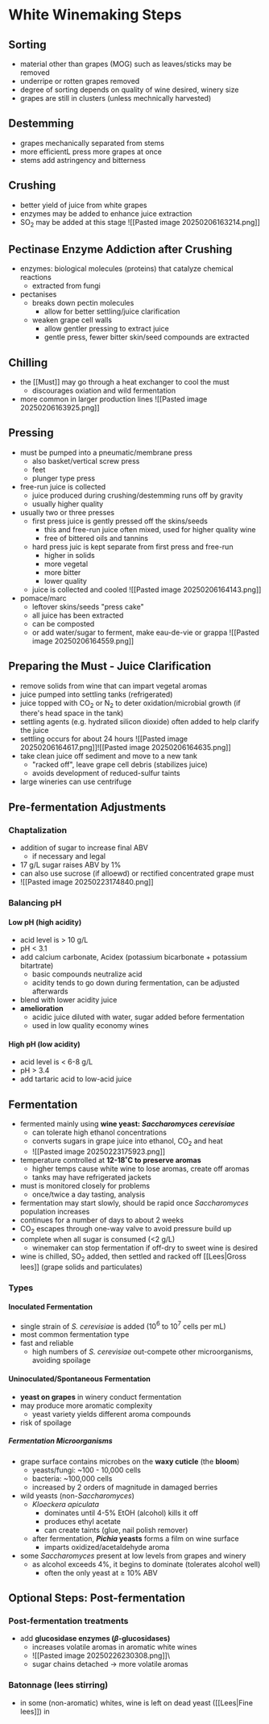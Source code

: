 # White Winemaking Steps
## Sorting
- material other than grapes (MOG) such as leaves/sticks may be removed
- underripe or rotten grapes removed
- degree of sorting depends on quality of wine desired, winery size
- grapes are still in clusters (unless mechnically harvested)
## Destemming
- grapes mechanically separated from stems
- more efficientL press more grapes at once
- stems add astringency and bitterness
## Crushing
- better yield of juice from white grapes
- enzymes may be added to enhance juice extraction
- SO$_2$ may be added at this stage
![[Pasted image 20250206163214.png]]
## Pectinase Enzyme Addiction after Crushing
- enzymes: biological molecules (proteins) that catalyze chemical reactions
	- extracted from fungi
- pectanises
	- breaks down pectin molecules
		- allow for better settling/juice clarification
	- weaken grape cell walls
		- allow gentler pressing to extract juice
		- gentle press, fewer bitter skin/seed compounds are extracted
## Chilling
- the [[Must]] may go through a heat exchanger to cool the must
	- discourages oxiation and wild fermentation
- more common in larger production lines
![[Pasted image 20250206163925.png]]
## Pressing
- must be pumped into a pneumatic/membrane press
	- also basket/vertical screw press
	- feet
	- plunger type press
- free-run juice is collected
	- juice produced during crushing/destemming runs off by gravity
	- usually higher quality
- usually two or three presses
	- first press juice is gently pressed off the skins/seeds
		- this and free-run juice often mixed, used for higher quality wine
		- free of bittered oils and tannins
	- hard press juic is kept separate from first press and free-run
		- higher in solids
		- more vegetal
		- more bitter
		- lower quality
	- juice is collected and cooled
![[Pasted image 20250206164143.png]]
- pomace/marc
	- leftover skins/seeds "press cake"
	- all juice has been extracted
	- can be composted
	- or add water/sugar to ferment, make eau-de-vie or grappa
![[Pasted image 20250206164559.png]]
## Preparing the Must - Juice Clarification
- remove solids from wine that can impart vegetal aromas
- juice pumped into settling tanks (refrigerated)
- juice topped with CO$_2$ or N$_2$ to deter oxidation/microbial growth (if there's head space in the tank)
- settling agents (e.g. hydrated silicon dioxide) often added to help clarify the juice
- settling occurs for about 24 hours
![[Pasted image 20250206164617.png]]![[Pasted image 20250206164635.png]]
- take clean juice off sediment and move to a new tank
	- "racked off", leave grape cell debris (stabilizes juice)
	- avoids development of reduced-sulfur taints
- large wineries can use centrifuge
## Pre-fermentation Adjustments
### Chaptalization
- addition of sugar to increase final ABV
	- if necessary and legal
- 17 g/L sugar raises ABV by 1%
- can also use sucrose (if alloewd) or rectified concentrated grape must
- ![[Pasted image 20250223174840.png]]
### Balancing pH
#### Low pH (high acidity)
- acid level is > 10 g/L
- pH < 3.1
- add calcium carbonate, Acidex (potassium bicarbonate + potassium bitartrate)
	- basic compounds neutralize acid
	- acidity tends to go down during fermentation, can be adjusted afterwards
- blend with lower acidity juice
- **amelioration**
	- acidic juice diluted with water, sugar added before fermentation
	- used in low quality economy wines
#### High pH (low acidity)
- acid level is < 6-8 g/L
- pH > 3.4
- add tartaric acid to low-acid juice
## Fermentation
- fermented mainly using **wine yeast: *Saccharomyces cerevisiae***
	- can tolerate high ethanol concentrations
	- converts sugars in grape juice into ethanol, CO$_2$ and heat
	- ![[Pasted image 20250223175923.png]]
- temperature controlled at **12-18˚C to preserve aromas**
	- higher temps cause white wine to lose aromas, create off aromas
	- tanks may have refrigerated jackets
- must is monitored closely for problems
	- once/twice a day tasting, analysis
- fermentation may start slowly, should be rapid once *Saccharomyces* population increases
- continues for a number of days to about 2 weeks
- CO$_2$ escapes through one-way valve to avoid pressure build up
- complete when all sugar is consumed (<2 g/L)
	- winemaker can stop fermentation if off-dry to sweet wine is desired
- wine is chilled, SO$_2$ added, then settled and racked off [[Lees|Gross lees]] (grape solids and particulates) 
### Types
#### Inoculated Fermentation
- single strain of *S. cerevisiae* is added (10$^6$ to 10$^7$ cells per mL)
- most common fermentation type
- fast and reliable
	- high numbers of *S. cerevisiae* out-compete other microorganisms, avoiding spoilage
#### Uninoculated/Spontaneous Fermentation
- **yeast on grapes** in winery conduct fermentation
- may produce more aromatic complexity
	- yeast variety yields different aroma compounds
- risk of spoilage
##### Fermentation Microorganisms
- grape surface contains microbes on the **waxy cuticle** (the **bloom**)
	- yeasts/fungi: ~100 - 10,000 cells
	- bacteria: ~100,000 cells
	- increased by 2 orders of magnitude in damaged berries
- wild yeasts (non-*Saccharomyces*)
	- *Kloeckera apiculata*
		- dominates until 4-5% EtOH (alcohol) kills it off
		- produces ethyl acetate
		- can create taints (glue, nail polish remover)
	- after fermentation, ***Pichia* yeasts** forms a film on wine surface
		- imparts oxidized/acetaldehyde aroma
- some *Saccharomyces* present at low levels from grapes and winery
	- as alcohol exceeds 4%, it begins to dominate (tolerates alcohol well)
		- often the only yeast at $\geq$ 10% ABV
## Optional Steps: Post-fermentation
### Post-fermentation treatments
- add **glucosidase enzymes ($\beta$-glucosidases)** 
	- increases volatile aromas in aromatic white wines
	- ![[Pasted image 20250226230308.png]]\
	- sugar chains detached -> more volatile aromas
### Batonnage (lees stirring)
- in some (non-aromatic) whites, wine is left on dead yeast ([[Lees|Fine lees]]) in 